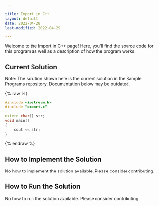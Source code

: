 ```yaml
---

title: Import in C++
layout: default
date: 2022-04-28
last-modified: 2022-04-29

---
```


Welcome to the Import in C++ page! Here, you'll find the source code for this program as well as a description of how the program works.

## Current Solution

Note: The solution shown here is the current solution in the Sample Programs repository. Documentation below may be outdated.

{% raw %}

```C++
#include <iostream.h>
#include "export.c"

extern char[] str;
void main()
{
    cout << str;
}

```

{% endraw %}

## How to Implement the Solution

No how to implement the solution available. Please consider contributing.

## How to Run the Solution

No how to run the solution available. Please consider contributing.